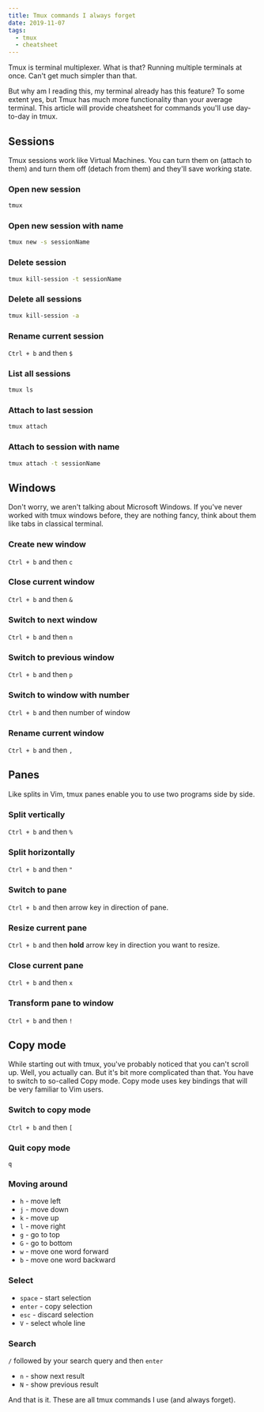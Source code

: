 ```yaml
---
title: Tmux commands I always forget
date: 2019-11-07
tags:
  - tmux
  - cheatsheet
---
```


Tmux is terminal multiplexer. What is that? Running multiple terminals at once.
Can't get much simpler than that.

But why am I reading this, my terminal
already has this feature? To some extent yes, but Tmux has much more
functionality than your average terminal. This article will provide cheatsheet
for commands you'll use day-to-day in tmux.

## Sessions

Tmux sessions work like Virtual Machines. You can turn them on (attach to them)
and turn them off (detach from them) and they'll save working state.

### Open new session

```bash
tmux
```

### Open new session with name

```bash
tmux new -s sessionName
```

### Delete session

```bash
tmux kill-session -t sessionName
```

### Delete all sessions

```bash
tmux kill-session -a
```

### Rename current session

`Ctrl + b` and then `$`

### List all sessions

```bash
tmux ls
```

### Attach to last session

```bash
tmux attach
```

### Attach to session with name

```bash
tmux attach -t sessionName
```

## Windows

Don't worry, we aren't talking about Microsoft Windows. If you've never worked with tmux windows before, they are nothing fancy, think about them like tabs in classical terminal.

### Create new window

`Ctrl + b` and then `c`

### Close current window

`Ctrl + b` and then `&`

### Switch to next window

`Ctrl + b` and then `n`

### Switch to previous window

`Ctrl + b` and then `p`

### Switch to window with number

`Ctrl + b` and then number of window

### Rename current window

`Ctrl + b` and then `,`

## Panes

Like splits in Vim, tmux panes enable you to use two programs side by side.

### Split vertically

`Ctrl + b` and then `%`

### Split horizontally

`Ctrl + b` and then `"`

### Switch to pane

`Ctrl + b` and then arrow key in direction of pane.

### Resize current pane

`Ctrl + b` and then **hold** arrow key in direction you want to resize.

### Close current pane

`Ctrl + b` and then `x`

### Transform pane to window

`Ctrl + b` and then `!`

## Copy mode

While starting out with tmux, you've probably noticed that you can't scroll up.
Well, you actually can. But it's bit more complicated than that. You have to
switch to so-called Copy mode. Copy mode uses key bindings that will be very
familiar to Vim users.

### Switch to copy mode

`Ctrl + b` and then `[`

### Quit copy mode

`q`

### Moving around

- `h` - move left
- `j` - move down
- `k` - move up
- `l` - move right
- `g` - go to top
- `G` - go to bottom
- `w` - move one word forward
- `b` - move one word backward

### Select

- `space` - start selection
- `enter` - copy selection
- `esc` - discard selection
- `V` - select whole line

### Search

`/` followed by your search query and then `enter`
- `n` - show next result
- `N` - show previous result

And that is it. These are all tmux commands I use (and always forget).
